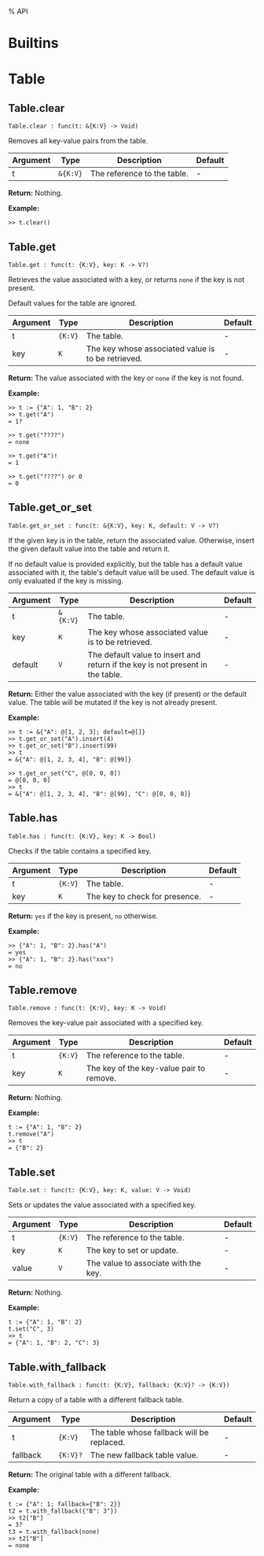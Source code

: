 % API

# Builtins

# Table
## Table.clear

```tomo
Table.clear : func(t: &{K:V} -> Void)
```

Removes all key-value pairs from the table.

Argument | Type | Description | Default
---------|------|-------------|---------
t | `&{K:V}` | The reference to the table.  | -

**Return:** Nothing.


**Example:**
```tomo
>> t.clear()

```
## Table.get

```tomo
Table.get : func(t: {K:V}, key: K -> V?)
```

Retrieves the value associated with a key, or returns `none` if the key is not present.

Default values for the table are ignored.

Argument | Type | Description | Default
---------|------|-------------|---------
t | `{K:V}` | The table.  | -
key | `K` | The key whose associated value is to be retrieved.  | -

**Return:** The value associated with the key or `none` if the key is not found.


**Example:**
```tomo
>> t := {"A": 1, "B": 2}
>> t.get("A")
= 1?

>> t.get("????")
= none

>> t.get("A")!
= 1

>> t.get("????") or 0
= 0

```
## Table.get_or_set

```tomo
Table.get_or_set : func(t: &{K:V}, key: K, default: V -> V?)
```

If the given key is in the table, return the associated value. Otherwise, insert the given default value into the table and return it.

If no default value is provided explicitly, but the table has a default value associated with it, the table's default value will be used.
The default value is only evaluated if the key is missing.

Argument | Type | Description | Default
---------|------|-------------|---------
t | `&{K:V}` | The table.  | -
key | `K` | The key whose associated value is to be retrieved.  | -
default | `V` | The default value to insert and return if the key is not present in the table.  | -

**Return:** Either the value associated with the key (if present) or the default value. The table will be mutated if the key is not already present.


**Example:**
```tomo
>> t := &{"A": @[1, 2, 3]; default=@[]}
>> t.get_or_set("A").insert(4)
>> t.get_or_set("B").insert(99)
>> t
= &{"A": @[1, 2, 3, 4], "B": @[99]}

>> t.get_or_set("C", @[0, 0, 0])
= @[0, 0, 0]
>> t
= &{"A": @[1, 2, 3, 4], "B": @[99], "C": @[0, 0, 0]}

```
## Table.has

```tomo
Table.has : func(t: {K:V}, key: K -> Bool)
```

Checks if the table contains a specified key.

Argument | Type | Description | Default
---------|------|-------------|---------
t | `{K:V}` | The table.  | -
key | `K` | The key to check for presence.  | -

**Return:** `yes` if the key is present, `no` otherwise.


**Example:**
```tomo
>> {"A": 1, "B": 2}.has("A")
= yes
>> {"A": 1, "B": 2}.has("xxx")
= no

```
## Table.remove

```tomo
Table.remove : func(t: {K:V}, key: K -> Void)
```

Removes the key-value pair associated with a specified key.

Argument | Type | Description | Default
---------|------|-------------|---------
t | `{K:V}` | The reference to the table.  | -
key | `K` | The key of the key-value pair to remove.  | -

**Return:** Nothing.


**Example:**
```tomo
t := {"A": 1, "B": 2}
t.remove("A")
>> t
= {"B": 2}

```
## Table.set

```tomo
Table.set : func(t: {K:V}, key: K, value: V -> Void)
```

Sets or updates the value associated with a specified key.

Argument | Type | Description | Default
---------|------|-------------|---------
t | `{K:V}` | The reference to the table.  | -
key | `K` | The key to set or update.  | -
value | `V` | The value to associate with the key.  | -

**Return:** Nothing.


**Example:**
```tomo
t := {"A": 1, "B": 2}
t.set("C", 3)
>> t
= {"A": 1, "B": 2, "C": 3}

```
## Table.with_fallback

```tomo
Table.with_fallback : func(t: {K:V}, fallback: {K:V}? -> {K:V})
```

Return a copy of a table with a different fallback table.

Argument | Type | Description | Default
---------|------|-------------|---------
t | `{K:V}` | The table whose fallback will be replaced.  | -
fallback | `{K:V}?` | The new fallback table value.  | -

**Return:** The original table with a different fallback.


**Example:**
```tomo
t := {"A": 1; fallback={"B": 2}}
t2 = t.with_fallback({"B": 3"})
>> t2["B"]
= 3?
t3 = t.with_fallback(none)
>> t2["B"]
= none

```
